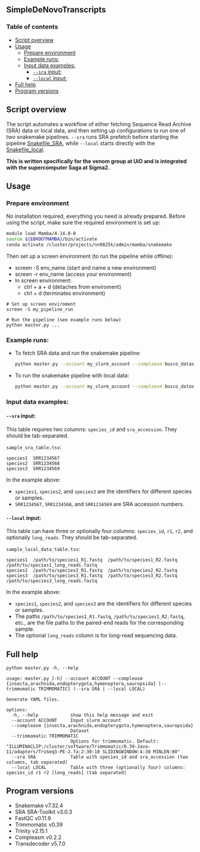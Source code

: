 ## SimpleDeNovoTranscripts <!-- omit in toc -->

### Table of contents <!-- omit in toc -->
- [Script overview](#script-overview)
- [Usage](#usage)
  - [Prepare environment](#prepare-environment)
  - [Example runs:](#example-runs)
  - [Input data examples:](#input-data-examples)
    - [`--sra` input:](#--sra-input)
    - [`--local` input:](#--local-input)
- [Full help](#full-help)
- [Program versions](#program-versions)



## Script overview

The script automates a workflow of either fetching Sequence Read Archive (SRA) data or local data, and then setting up configurations to run one of two snakemake pipelines. `--sra` runs SRA prefetch before starting the pipeline [Snakefile_SRA](/snakefiles/Snakefile_SRA), while `--local` starts directly with the [Snakefile_local](/snakefiles/Snakefile_local).

**This is written specifically for the venom group at UiO and is integrated with the supercomputer Saga at Sigma2.**

## Usage

### Prepare environment

No installation required, everything you need is already prepared. Before using the script, make sure the required environment is set up:

```bash
module load Mamba/4.14.0-0
source ${EBROOTMAMBA}/bin/activate
conda activate /cluster/projects/nn9825k/admin/mamba/snakemake
```

Then set up a screen environment (to run the pipeline while offline):
- screen -S env_name (start and name a new environment)
- screen -r env_name (access your environment)
- In screen environment:
  - ctrl + a + d (detaches from enviroment)
  - ctrl + d (terminates environment)

```{bash}
# Set up screen enviroment
screen -S my_pipeline_run

# Run the pipeline (see example runs below)
python master.py ...
```


### Example runs:

- To fetch SRA data and run the snakemake pipeline:

  ```bash
  python master.py --account my_slurm_account --compleasm busco_dataset --sra my_sra_table.tsv
  ```

- To run the snakemake pipeline with local data:

  ```bash
  python master.py --account my_slurm_account --compleasm busco_dataset --local my_local_table.tsv
  ```

### Input data examples:


#### `--sra` input:

This table requires two columns: `species_id` and `sra_accession`. They should be tab-separated.

`sample_sra_table.tsv`:
```
species1  SRR1234567
species2  SRR1234568
species3  SRR1234569
```

In the example above:
- `species1`, `species2`, and `species3` are the identifiers for different species or samples.
- `SRR1234567`, `SRR1234568`, and `SRR1234569` are SRA accession numbers.

#### `--local` input:

This table can have three or optionally four columns: `species_id`, `r1`, `r2`, and optionally `long_reads`. They should be tab-separated.

`sample_local_data_table.tsv`:
```
species1  /path/to/species1_R1.fastq  /path/to/species1_R2.fastq  /path/to/species1_long_reads.fastq
species2  /path/to/species2_R1.fastq  /path/to/species2_R2.fastq  
species3  /path/to/species3_R1.fastq  /path/to/species3_R2.fastq  /path/to/species3_long_reads.fastq
```

In the example above:
- `species1`, `species2`, and `species3` are the identifiers for different species or samples.
- The paths `/path/to/species1_R1.fastq`, `/path/to/species1_R2.fastq`, etc., are the file paths to the paired-end reads for the corresponding sample.
- The optional `long_reads` column is for long-read sequencing data.

## Full help

```{bash}
python master.py -h, --help
```

```{bash}
usage: master.py [-h] --account ACCOUNT --compleasm {insecta,arachnida,endopterygota,hymenoptera,sauropsida} [--trimmomatic TRIMMOMATIC] (--sra SRA | --local LOCAL)

Generate YAML files.

options:
  -h, --help            show this help message and exit
  --account ACCOUNT     Input slurm account
  --compleasm {insecta,arachnida,endopterygota,hymenoptera,sauropsida}
                        Dataset
  --trimmomatic TRIMMOMATIC
                        Options for trimmomatic. Default: "ILLUMINACLIP:/cluster/software/Trimmomatic/0.39-Java-11/adapters/TruSeq3-PE-2.fa:2:30:10 SLIDINGWINDOW:4:30 MINLEN:80"
  --sra SRA             Table with species_id and sra_accession (two columns, tab separated)
  --local LOCAL         Table with three (optionally four) columns: species_id r1 r2 [long_reads] (tab separated)
```

## Program versions
- Snakemake v7.32.4
- SRA SRA-Toolkit v3.0.3
- FastQC v0.11.9
- Trimmomatic v0.39
- Trinity v2.15.1
- Compleasm v0.2.2
- Transdecoder v5.7.0

